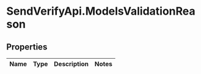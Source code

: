 # SendVerifyApi.ModelsValidationReason

## Properties
Name | Type | Description | Notes
------------ | ------------- | ------------- | -------------


